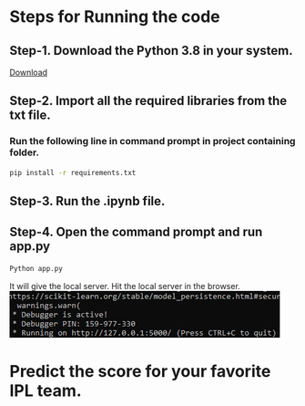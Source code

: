 # Steps for Running the code

## Step-1. Download the Python 3.8 in your system.

[Download](https://www.python.org/downloads/release/python-380/)

## Step-2. Import all the required libraries from the txt file.
### Run the following line in command prompt in project containing folder. 

```bash
pip install -r requirements.txt
```

## Step-3. Run the .ipynb file.

## Step-4. Open the command prompt and run app.py
```bash
Python app.py
```
It will give the local server. Hit the local server in the browser.
![ScreenShot](/IPL/static/ss.png)


# Predict the score for your favorite IPL team.
